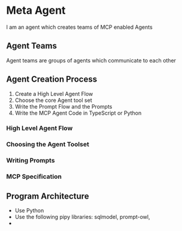 # Meta Agent
I am an agent which creates teams of MCP enabled Agents

## Agent Teams
Agent teams are groups of agents which communicate to each other 

## Agent Creation Process
1. Create a High Level Agent Flow
2. Choose the core Agent tool set
3. Write the Prompt Flow and the Prompts
4. Write the MCP Agent Code in TypeScript or Python

### High Level Agent Flow

### Choosing the Agent Toolset

### Writing Prompts

### MCP Specification

## Program Architecture
- Use Python
- Use the following pipy libraries: sqlmodel, prompt-owl, 
- 